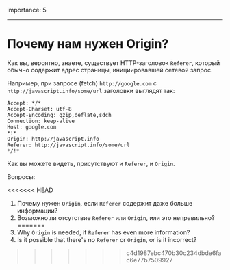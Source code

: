 importance: 5

---

# Почему нам нужен Origin?

Как вы, вероятно, знаете, существует HTTP-заголовок `Referer`, который обычно содержит адрес страницы, инициировавшей сетевой запрос.

Например, при запросе (fetch) `http://google.com` с `http://javascript.info/some/url` заголовки выглядят так:

```
Accept: */*
Accept-Charset: utf-8
Accept-Encoding: gzip,deflate,sdch
Connection: keep-alive
Host: google.com
*!*
Origin: http://javascript.info
Referer: http://javascript.info/some/url
*/!*
```

Как вы можете видеть, присутствуют и `Referer`, и `Origin`.

Вопросы:

<<<<<<< HEAD
1. Почему нужен `Origin`, если `Referer` содержит даже больше информации?
2. Возможно ли отсутствие `Referer` или `Origin`, или это неправильно?
=======
1. Why `Origin` is needed, if `Referer` has even more information?
2. Is it possible that there's no `Referer` or `Origin`, or is it incorrect?
>>>>>>> c4d1987ebc470b30c234dbde6fac6e77b7509927
